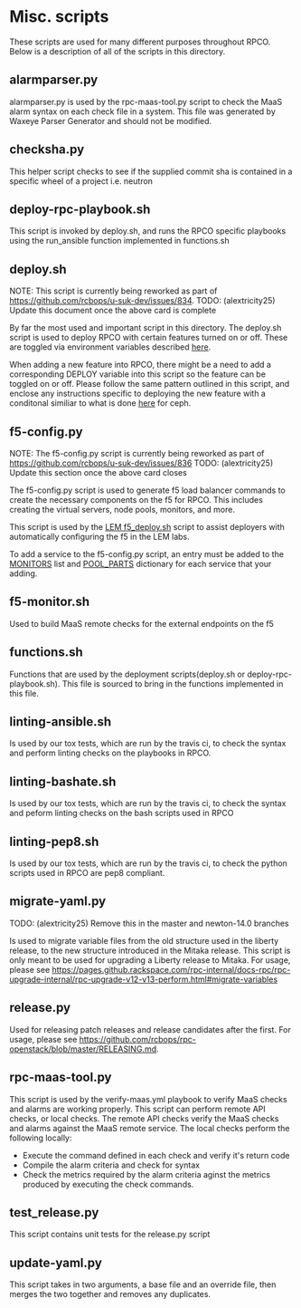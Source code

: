 # Misc. scripts

These scripts are used for many different purposes throughout RPCO. Below is a description of all of the scripts in this directory.


## alarmparser.py

alarmparser.py is used by the rpc-maas-tool.py script to check the MaaS alarm syntax on each check file in a system.
This file was generated by Waxeye Parser Generator and should not be modified.

## checksha.py

This helper script checks to see if the supplied commit sha is contained in a specific wheel of a project i.e. neutron

## deploy-rpc-playbook.sh

This script is invoked by deploy.sh, and runs the RPCO specific playbooks using the run_ansible function implemented in functions.sh

## deploy.sh<a name="deploy.sh"></a>

NOTE: This script is currently being reworked as part of https://github.com/rcbops/u-suk-dev/issues/834.
TODO: (alextricity25) Update this document once the above card is complete

By far the most used and important script in this directory. The deploy.sh script is used to deploy RPCO with certain features turned on or off. These are toggled via environment variables described [here](https://github.com/rcbops/rpc-openstack/tree/master#environment-variables-for-deploysh).

When adding a new feature into RPCO, there might be a need to add a corresponding DEPLOY variable into this script so the feature can be toggled on or off. Please follow the same pattern outlined in this script, and enclose any instructions specific to deploying the new feature with a conditonal similiar to what is done [here](https://github.com/rcbops/rpc-openstack/blob/master/scripts/deploy.sh#L226) for ceph. 

## f5-config.py

NOTE: The f5-config.py script is currently being reworked as part of https://github.com/rcbops/u-suk-dev/issues/836
TODO: (alextricity25) Update this section once the above card closes

The f5-config.py script is used to generate f5 load balancer commands to create the necessary components on the f5 for RPCO. This includes creating the virtual servers, node pools, monitors, and more.

This script is used by the [LEM f5_deploy.sh](https://github.com/rcbops/rpc_lem/blob/master/lem-aide/user-tools/f5_deploy.sh) script to assist deployers with automatically configuring the f5 in the LEM labs.

To add a service to the f5-config.py script, an entry must be added to the [MONITORS](https://github.com/rcbops/rpc-openstack/blob/master/scripts/f5-config.py#L54) list and [POOL_PARTS](https://github.com/rcbops/rpc-openstack/blob/master/scripts/f5-config.py#L173) dictionary for each service that your adding.

## f5-monitor.sh

Used to build MaaS remote checks for the external endpoints on the f5

## functions.sh

Functions that are used by the deployment scripts(deploy.sh or deploy-rpc-playbook.sh). This file is sourced to bring in the functions implemented in this file.

## linting-ansible.sh

Is used by our tox tests, which are run by the travis ci, to check the syntax and perform linting checks on the playbooks in RPCO.

## linting-bashate.sh

Is used by our tox tests, which are run by the travis ci, to check the syntax and peform linting checks on the bash scripts used in RPCO

## linting-pep8.sh

Is used by our tox tests, which are run by the travis ci, to check the python scripts used in RPCO are pep8 compliant.

## migrate-yaml.py

TODO: (alextricity25) Remove this in the master and newton-14.0 branches

Is used to migrate variable files from the old structure used in the liberty release, to the new structure introduced in the Mitaka release. This script is only meant to be used for upgrading a Liberty release to Mitaka. For usage, please see https://pages.github.rackspace.com/rpc-internal/docs-rpc/rpc-upgrade-internal/rpc-upgrade-v12-v13-perform.html#migrate-variables

## release.py

Used for releasing patch releases and release candidates after the first. For usage, please see https://github.com/rcbops/rpc-openstack/blob/master/RELEASING.md.

## rpc-maas-tool.py

This script is used by the verify-maas.yml playbook to verify MaaS checks and alarms are working properly. This script can perform remote API checks, or local checks. The remote API checks verify the MaaS checks and alarms against the MaaS remote service. The local checks perform the following locally:

  * Execute the command defined in each check and verify it's return code
  * Compile the alarm criteria and check for syntax
  * Check the metrics required by the alarm criteria aginst the metrics produced by executing the check commands.

## test_release.py

This script contains unit tests for the release.py script

## update-yaml.py

This script takes in two arguments, a base file and an override file, then merges the two together and removes any duplicates.
